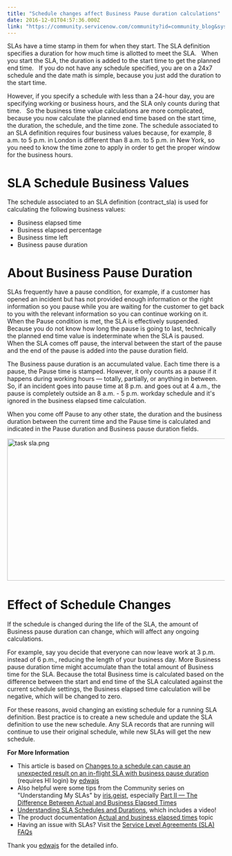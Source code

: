 ```yaml
---
title: "Schedule changes affect Business Pause duration calculations"
date: 2016-12-01T04:57:36.000Z
link: "https://community.servicenow.com/community?id=community_blog&sys_id=385d2629dbd0dbc01dcaf3231f96197d"
---
```

<p>SLAs have a time stamp in them for when they start. The SLA definition specifies a duration for how much time is allotted to meet the SLA.   When you start the SLA, the duration is added to the start time to get the planned end time.   If you do not have any schedule specified, you are on a 24x7 schedule and the date math is simple, because you just add the duration to the start time.</p><p></p><p>However, if you specify a schedule with less than a 24-hour day, you are specifying working or business hours, and the SLA only counts during that time.   So the business time value calculations are more complicated, because you now calculate the planned end time based on the start time, the duration, the schedule, and the time zone. The schedule associated to an SLA definition requires four business values because, for example, 8 a.m. to 5 p.m. in London is different than 8 a.m. to 5 p.m. in New York, so you need to know the time zone to apply in order to get the proper window for the business hours.</p><p></p><h1>SLA Schedule Business Values</h1><p>The schedule associated to an SLA definition (contract_sla) is used for calculating the following business values:</p><ul><li>Business elapsed time</li><li>Business elapsed percentage</li><li>Business time left</li><li>Business pause duration</li></ul><p></p><h1>About Business Pause Duration</h1><p>SLAs frequently have a pause condition, for example, if a customer has opened an incident but has not provided enough information or the right information so you pause while you are waiting for the customer to get back to you with the relevant information so you can continue working on it. When the Pause condition is met, the SLA is effectively suspended.   Because you do not know how long the pause is going to last, technically the planned end time value is indeterminate when the SLA is paused.   When the SLA comes off pause, the interval between the start of the pause and the end of the pause is added into the pause duration field.</p><p></p><p></p><p>The Business pause duration is an accumulated value. Each time there is a pause, the Pause time is stamped. However, it only counts as a pause if it happens during working hours — totally, partially, or anything in between. So, if an incident goes into pause time at 8 p.m. and goes out at 4 a.m., the pause is completely outside an 8 a.m. - 5 p.m. workday schedule and it's ignored in the business elapsed time calculation.</p><p></p><p>When you come off Pause to any other state, the duration and the business duration between the current time and the Pause time is calculated and indicated in the Pause duration and Business pause duration fields.</p><p><img   alt="task sla.png" class="image-1 jive-image" src="66967c86db989304b322f4621f9619c7.iix" style="width: 620px; height: 329px; display: block; margin-left: auto; margin-right: auto;"/></p><p></p><h1>Effect of Schedule Changes</h1><p>If the schedule is changed during the life of the SLA, the amount of Business pause duration can change, which will affect any ongoing calculations.</p><p></p><p>For example, say you decide that everyone can now leave work at 3 p.m. instead of 6 p.m., reducing the length of your business day. More Business pause duration time might accumulate than the total amount of Business time for the SLA. Because the total Business time is calculated based on the difference between the start and end time of the SLA calculated against the current schedule settings, the Business elapsed time calculation will be negative, which will be changed to zero.</p><p></p><p>For these reasons, avoid changing an existing schedule for a running SLA definition. Best practice is to create a new schedule and update the SLA definition to use the new schedule. Any SLA records that are running will continue to use their original schedule, while new SLAs will get the new schedule.</p><p></p><p><strong>For More Information</strong></p><ul><li>This article is based on <a title="i.service-now.com/kb_view.do?sysparm_article=KB0598313" href="https://hi.service-now.com/kb_view.do?sysparm_article=KB0598313" target="_blank">Changes to a schedule can cause an unexpected result on an in-flight SLA with business pause duration</a> (requires HI login) by <a title="edwajs" __default_attr="11673" __jive_macro_name="user" class="jive_macro jive_macro_user" data-orig-content="edwajs" data-renderedposition="1285.78125_974.875_63_16" href="/community?id=community_user_profile&user=2a9fc62ddb181fc09c9ffb651f9619c0">edwajs</a></li><li>Also helpful were some tips from the Community series on "Understanding My SLAs" by <a title="iris.geist" __default_attr="6746" __jive_macro_name="user" class="jive_macro jive_macro_user" data-orig-content="iris.geist" data-renderedposition="1309.578125_593.46875_71_16" href="/community?id=community_user_profile&user=0f3092e5db581fc09c9ffb651f96191c">iris.geist</a>, especially <a title="" _jive_internal="true" href="/community?id=community_blog&sys_id=e33e62addbd0dbc01dcaf3231f9619a2" target="_blank">Part II — The Difference Between Actual and Business Elapsed Times</a></li><li><a title="i.service-now.com/kb_view.do?sysparm_article=KB0547302" href="https://hi.service-now.com/kb_view.do?sysparm_article=KB0547302" target="_blank">Understanding SLA Schedules and Durations</a>, which includes a video!</li><li>The product documentation <a title="ocs.servicenow.com/bundle/helsinki-it-service-management/page/product/service-level-management/reference/r_ElapsedTimeCounting.html" href="https://docs.servicenow.com/bundle/helsinki-it-service-management/page/product/service-level-management/reference/r_ElapsedTimeCounting.html">Actual and business elapsed times</a> topic</li><li>Having an issue with SLAs? Visit the <a title="Service Level Agreements (SLA) FAQs" __default_attr="5853" __jive_macro_name="document" class="jive_macro jive_macro_document" data-orig-content="Service Level Agreements (SLA) FAQs" data-renderedposition="1380.96875_268.765625_256_16" href="/community?id=community_article&sys_id=d00de6a5dbd0dbc01dcaf3231f9619fe">Service Level Agreements (SLA) FAQs</a></li></ul><p></p><p>Thank you <a title="edwajs" __default_attr="11673" __jive_macro_name="user" class="jive-link-profile-small jive_macro jive_macro_user" data-id="11673" data-objecttype="3" data-orig-content="edwajs" data-renderedposition="1425.765625_76.984375_63_16" data-type="person" href="/community?id=community_user_profile&user=2a9fc62ddb181fc09c9ffb651f9619c0">edwajs</a> for the detailed info.</p>